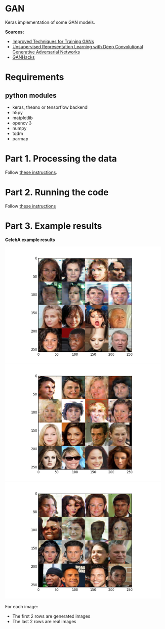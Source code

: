 # GAN

Keras implementation of some GAN models.

**Sources:**

- [Improved Techniques for Training GANs](https://arxiv.org/abs/1606.03498)
- [Unsupervised Representation Learning with Deep Convolutional Generative Adversarial Networks](https://arxiv.org/abs/1511.06434)
- [GANHacks](https://github.com/soumith/ganhacks)

# Requirements

## python modules

- keras, theano or tensorflow backend
- h5py
- matplotlib
- opencv 3
- numpy
- tqdm
- parmap


# Part 1. Processing the data

Follow [these instructions](https://github.com/tdeboissiere/DeepLearningImplementations/tree/master/GAN/src/data).

# Part 2. Running the code

Follow [these instructions](https://github.com/tdeboissiere/DeepLearningImplementations/tree/master/GAN/src/model)

# Part 3. Example results

**CelebA example results**

![figure](./figures/img_gan.png)
![figure](./figures/img_gan2.png)
![figure](./figures/img_gan3.png)

For each image:

- The first 2 rows are generated images
- The last 2 rows are real images
